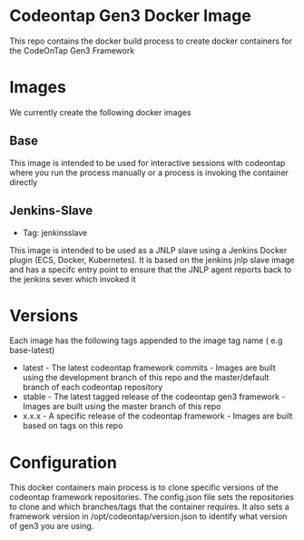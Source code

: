 # Codeontap Gen3 Docker Image

This repo contains the docker build process to create docker containers for the CodeOnTap Gen3 Framework

# Images

We currently create the following docker images

## Base

This image is intended to be used for interactive sessions with codeontap where you run the process manually or a process is invoking the container directly

## Jenkins-Slave

- Tag: jenkinsslave 

This image is intended to be used as a JNLP slave using a Jenkins Docker plugin (ECS, Docker, Kubernetes). It is based on the jenkins jnlp slave image and has a specifc entry point to ensure that the JNLP agent reports back to the jenkins sever which invoked it 

# Versions

Each image has the following tags appended to the image tag name ( e.g base-latest)

- latest - The latest codeontap framework commits - Images are built using the development branch of this repo and the master/default branch of each codeontap repository
- stable - The latest tagged release of the codeontap gen3 framework - Images are built using the master branch of this repo
- x.x.x - A specific release of the codeontap framework - Images are built based on tags on this repo

# Configuration

This docker containers main process is to clone specific versions of the codeontap framework repositories. The config.json file sets the repositories to clone and which branches/tags that the container requires. It also sets a framework version in /opt/codeontap/version.json to identify what version of gen3 you are using.
